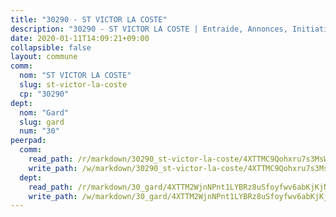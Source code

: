 ```yaml
---
title: "30290 - ST VICTOR LA COSTE"
description: "30290 - ST VICTOR LA COSTE | Entraide, Annonces, Initiatives"
date: 2020-01-11T14:09:21+09:00
collapsible: false
layout: commune
comm:
  nom: "ST VICTOR LA COSTE"
  slug: st-victor-la-coste
  cp: "30290"
dept:
  nom: "Gard"
  slug: gard
  num: "30"
peerpad:
  comm:
    read_path: /r/markdown/30290_st-victor-la-coste/4XTTMC9Qohxru7s3MsWoXVh5VXvxmjLdJGVHAWaJyYejJGecm
    write_path: /w/markdown/30290_st-victor-la-coste/4XTTMC9Qohxru7s3MsWoXVh5VXvxmjLdJGVHAWaJyYejJGecm-K3TgUiHvZd78YGuWHYn8KcNvYXvLw5JNvyXGPCUc3vo8JBxVD11PN2tzUjMFvVHwNisPpuq4qiRBSaKX6YpZ5YgJjF9XnPH5oW2zyuPag6NF2BqxH6m6RpRzUddbV2uLgpkcCwzm
  dept:
    read_path: /r/markdown/30_gard/4XTTM2WjnNPnt1LYBRz8uSfoyfwv6abKjKjNdBGxuvymmgvkj
    write_path: /w/markdown/30_gard/4XTTM2WjnNPnt1LYBRz8uSfoyfwv6abKjKjNdBGxuvymmgvkj-K3TgUpCvFefN2LRJ7huXqVovWWqmjJgEMWkVs9s4fhfrGjyZZK9z4gxyddycCKs6S9BWFUcJqqZYCKuxj79SWNiGiob7Xchr25rMmkVQhAFrAwBxAqY3T99GTsQfKxLrXrnx3pGK
---
```


